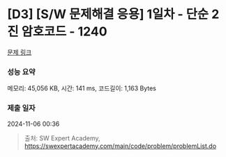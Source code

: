 # [D3] [S/W 문제해결 응용] 1일차 - 단순 2진 암호코드 - 1240 

[문제 링크](https://swexpertacademy.com/main/code/problem/problemDetail.do?contestProbId=AV15FZuqAL4CFAYD) 

### 성능 요약

메모리: 45,056 KB, 시간: 141 ms, 코드길이: 1,163 Bytes

### 제출 일자

2024-11-06 00:36



> 출처: SW Expert Academy, https://swexpertacademy.com/main/code/problem/problemList.do